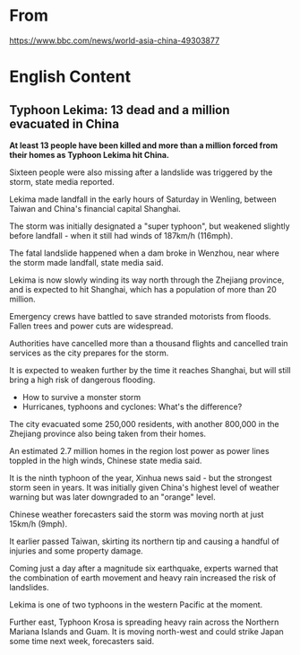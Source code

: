 # From

https://www.bbc.com/news/world-asia-china-49303877

# English Content

## Typhoon Lekima: 13 dead and a million evacuated in China

<b>At least 13 people have been killed and more than a million forced from their homes as Typhoon Lekima hit China.</b>

Sixteen people were also missing after a landslide was triggered by the storm, state media reported.

Lekima made landfall in the early hours of Saturday in Wenling, between Taiwan and China's financial capital Shanghai.

The storm was initially designated a "super typhoon", but weakened slightly before landfall - when it still had winds of 187km/h (116mph).

The fatal landslide happened when a dam broke in Wenzhou, near where the storm made landfall, state media said.

Lekima is now slowly winding its way north through the Zhejiang province, and is expected to hit Shanghai, which has a population of more than 20 million.

Emergency crews have battled to save stranded motorists from floods. Fallen trees and power cuts are widespread.

Authorities have cancelled more than a thousand flights and cancelled train services as the city prepares for the storm.

It is expected to weaken further by the time it reaches Shanghai, but will still bring a high risk of dangerous flooding.

* How to survive a monster storm
* Hurricanes, typhoons and cyclones: What's the difference?

The city evacuated some 250,000 residents, with another 800,000 in the Zhejiang province also being taken from their homes.

An estimated 2.7 million homes in the region lost power as power lines toppled in the high winds, Chinese state media said.

It is the ninth typhoon of the year, Xinhua news said - but the strongest storm seen in years. It was initially given China's highest level of weather warning but was later downgraded to an "orange" level.

Chinese weather forecasters said the storm was moving north at just 15km/h (9mph).

It earlier passed Taiwan, skirting its northern tip and causing a handful of injuries and some property damage.

Coming just a day after a magnitude six earthquake, experts warned that the combination of earth movement and heavy rain increased the risk of landslides.

Lekima is one of two typhoons in the western Pacific at the moment.

Further east, Typhoon Krosa is spreading heavy rain across the Northern Mariana Islands and Guam. It is moving north-west and could strike Japan some time next week, forecasters said.